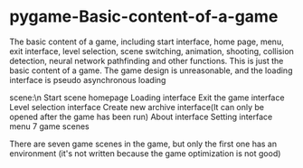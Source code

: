 # pygame-Basic-content-of-a-game
The basic content of a game, including start interface, home page, menu, exit interface, level selection, scene switching, animation, shooting, collision detection, neural network pathfinding and other functions. This is just the basic content of a game. The game design is unreasonable, and the loading interface is pseudo asynchronous loading

scene:\n
    Start scene
    homepage
    Loading interface
    Exit the game interface
    Level selection interface
    Create new archive interface(It can only be opened after the game has been run)
    About interface
    Setting interface
    menu
    7 game scenes
    
There are seven game scenes in the game, but only the first one has an environment (it's not written because the game optimization is not good)
    
